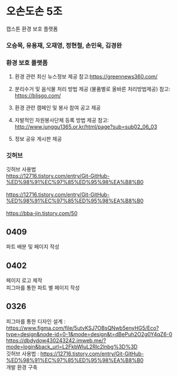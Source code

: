 #  오손도손 5조 
캡스톤 환경 보호 플랫폼
### 오승목, 유용재, 오재영, 정현철, 손민욱, 김경완

### 환경 보호 플랫폼 
1. 환경 관련 최신 뉴스정보 제공
참고:https://greennews360.com/

2. 분리수거 및 음식물 처리 방법 제공
  (물품별로 올바른 처리방법제공)
참고: https://blisgo.com/

3. 환경 관련 캠페인 및 봉사 참여 공고 제공

4. 자발적인 자원봉사단체 등록 방법 제공
참고: http://www.junggu1365.or.kr/html/page?sub=sub02_06_03

5. 정보 공유 게시판 제공

### 깃허브  
깃허브 사용법 <br> 
https://12716.tistory.com/entry/Git-GitHub-%ED%98%91%EC%97%85%ED%95%98%EA%B8%B0 <br>  
https://12716.tistory.com/entry/Git-GitHub-%ED%98%91%EC%97%85%ED%95%98%EA%B8%B0 <br>  
https://bba-jin.tistory.com/50<br> 

## 0409
파트 배분 및 페이지 작성

## 0402
페이지 로고 제작 <br>
피그마를 통한 파트 별 페이지 작성

## 0326
피그마를 통한 디자인 설계 : https://www.figma.com/file/5utvKSJ7OBsQNwb5enyHG5/Eco?type=design&node-id=0-1&mode=design&t=dBePuh2O2g0Y4qZ6-0 <br>
https://dbdydow430243242.imweb.me/?mode=login&back_url=L2FkbWluL2Rlc2lnbg%3D%3D <br>
깃허브 사용법 : https://12716.tistory.com/entry/Git-GitHub-%ED%98%91%EC%97%85%ED%95%98%EA%B8%B0 <br>
개발 환경 구축
